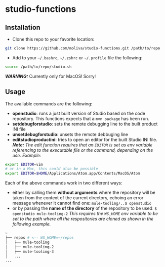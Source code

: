 # studio-functions

## Installation
- Clone this repo to your favorite location:
```bash
git clone https://github.com/moliva/studio-functions.git /path/to/repo
```
- Add to your `~/.bashrc`, `~/.zshrc` or `~/.profile` file the following:
```bash
source /path/to/repo/studio.sh
```
**_WARNING:_** Currently only for MacOS! Sorry!

## Usage
The available commands are the following:
- **openstudio**: runs a just built version of Studio based on the code repository. This functions expects that a `mvn package` has been run.
- **setdebugforstudio**: sets the remote debugging line to the built product INI file
- **unsetdebugforstudio**: unsets the remote debbuging line
- **editstudioproductini**: tries to open an editor for the built Studio INI file. 
  **_Note:_** _The edit function requires that an `EDITOR` is set as env variable referencing to the executable file or the command, depending on the use. Example:_
```bash
export EDITOR=vim
# or in a Mac, this could also be possible
export EDITOR=$HOME/Applications/Atom.app/Contents/MacOS/Atom
```

Each of the above commands work in two different ways:
- either by calling them **without arguments** where the repository will be taken from the context of the current directory, echoing an error message whenever it cannot find one: `mule-tooling/..$ openstudio`
- or by passing the **name of the directory** of the repository to be used: `$ openstudio mule-tooling-2`
_This requires the `WS_HOME` env variable to be set to the path where all the respositories are cloned as shown in the following example._
```bash
~
├── repos # <-- WS_HOME=~/repos
│   ├── mule-tooling
│   ├── mule-tooling-2
│   ├── mule-tooling-3
│   ...
...
```
